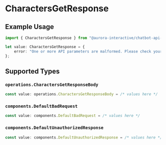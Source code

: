 # CharactersGetResponse

## Example Usage

```typescript
import { CharactersGetResponse } from "@aurora-interactive/chatbot-api-sdk/models/operations";

let value: CharactersGetResponse = {
    error: "One or more API parameters are malformed. Please check your request and try again",
};
```

## Supported Types

### `operations.CharactersGetResponseBody`

```typescript
const value: operations.CharactersGetResponseBody = /* values here */
```

### `components.DefaultBadRequest`

```typescript
const value: components.DefaultBadRequest = /* values here */
```

### `components.DefaultUnauthorizedResponse`

```typescript
const value: components.DefaultUnauthorizedResponse = /* values here */
```

